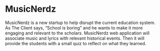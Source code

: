 # MusicNerdz
MusicNerdz is a new startup to help disrupt the current education system. As The Client says, “School is boring” and he wants to make it more engaging and relevant to the scholars. MusicNerdz web application will associate music and lyrics with relevant historical events. Then it will provide the students with a small quiz to reflect on what they learned. 
